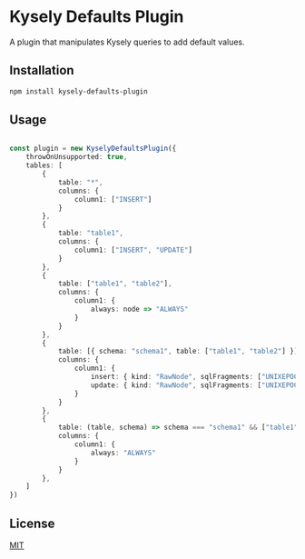 # Kysely Defaults Plugin

A plugin that manipulates Kysely queries to add default values.

## Installation

```bash
npm install kysely-defaults-plugin
```

## Usage

```typescript

const plugin = new KyselyDefaultsPlugin({
    throwOnUnsupported: true,
    tables: [
        {
            table: "*",
            columns: {
                column1: ["INSERT"]
            }
        },
        {
            table: "table1",
            columns: {
                column1: ["INSERT", "UPDATE"]
            }
        },
        {
            table: ["table1", "table2"],
            columns: {
                column1: {
                    always: node => "ALWAYS"
                }
            }
        },
        {
            table: [{ schema: "schema1", table: ["table1", "table2"] }]
            columns: {
                column1: {
                    insert: { kind: "RawNode", sqlFragments: ["UNIXEPOCH()"], parameters: [] },
                    update: { kind: "RawNode", sqlFragments: ["UNIXEPOCH()"], parameters: [] }
                }
            }
        },
        {
            table: (table, schema) => schema === "schema1" && ["table1", "table2"].includes(table),
            columns: {
                column1: {
                    always: "ALWAYS"
                }
            }
        },
    ]
})

```

## License

[MIT](https://choosealicense.com/licenses/mit/)

